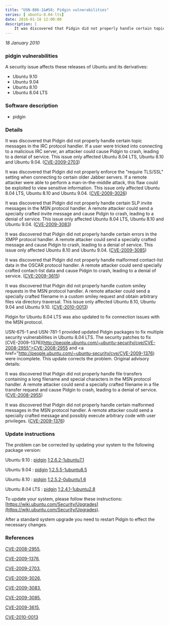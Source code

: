 ```yaml
---
title: "USN-886-1&#58; Pidgin vulnerabilities"
series: [ ubuntu-8.04-lts]
date: 2010-01-18 12:00:00
description: |
    It was discovered that Pidgin did not properly handle certain topic messages in the IRC protocol handler. If a user were tricked into connecting to a malicious IRC server, an attacker could cause Pidgin to crash, leading to a denial of service. This issue only affected Ubuntu 8.04 LTS, Ubuntu 8.10 and Ubuntu 9.04. ([CVE-2009-2703](http://people.ubuntu.com/~ubuntu-security/cve/CVE-2009-2703))
--- 
```

 
 

*18 January 2010*

### pidgin vulnerabilities

A security issue affects these releases of Ubuntu and its derivatives:

* Ubuntu 9.10
* Ubuntu 9.04
* Ubuntu 8.10
* Ubuntu 8.04 LTS

### Software description

* pidgin 

### Details

It was discovered that Pidgin did not properly handle certain topic messages in the IRC protocol handler. If a user were tricked into connecting to a malicious IRC server, an attacker could cause Pidgin to crash, leading to a denial of service. This issue only affected Ubuntu 8.04 LTS, Ubuntu 8.10 and Ubuntu 9.04. ([CVE-2009-2703](http://people.ubuntu.com/~ubuntu-security/cve/CVE-2009-2703))

It was discovered that Pidgin did not properly enforce the &quot;require TLS/SSL&quot; setting when connecting to certain older Jabber servers. If a remote attacker were able to perform a man-in-the-middle attack, this flaw could be exploited to view sensitive information. This issue only affected Ubuntu 8.04 LTS, Ubuntu 8.10 and Ubuntu 9.04. ([CVE-2009-3026](http://people.ubuntu.com/~ubuntu-security/cve/CVE-2009-3026))

It was discovered that Pidgin did not properly handle certain SLP invite messages in the MSN protocol handler. A remote attacker could send a specially crafted invite message and cause Pidgin to crash, leading to a denial of service. This issue only affected Ubuntu 8.04 LTS, Ubuntu 8.10 and Ubuntu 9.04. ([CVE-2009-3083](http://people.ubuntu.com/~ubuntu-security/cve/CVE-2009-3083))

It was discovered that Pidgin did not properly handle certain errors in the XMPP protocol handler. A remote attacker could send a specially crafted message and cause Pidgin to crash, leading to a denial of service. This issue only affected Ubuntu 8.10 and Ubuntu 9.04. ([CVE-2009-3085](http://people.ubuntu.com/~ubuntu-security/cve/CVE-2009-3085))

It was discovered that Pidgin did not properly handle malformed contact-list data in the OSCAR protocol handler. A remote attacker could send specially crafted contact-list data and cause Pidgin to crash, leading to a denial of service. ([CVE-2009-3615](http://people.ubuntu.com/~ubuntu-security/cve/CVE-2009-3615))

It was discovered that Pidgin did not properly handle custom smiley requests in the MSN protocol handler. A remote attacker could send a specially crafted filename in a custom smiley request and obtain arbitrary files via directory traversal. This issue only affected Ubuntu 8.10, Ubuntu 9.04 and Ubuntu 9.10. ([CVE-2010-0013](http://people.ubuntu.com/~ubuntu-security/cve/CVE-2010-0013))

Pidgin for Ubuntu 8.04 LTS was also updated to fix connection issues with the MSN protocol.

USN-675-1 and USN-781-1 provided updated Pidgin packages to fix multiple security vulnerabilities in Ubuntu 8.04 LTS. The security patches to fix [CVE-2009-1376](http://people.ubuntu.com/~ubuntu-security/cve/CVE-2008-2955">CVE-2008-2955</a> and <a href="http://people.ubuntu.com/~ubuntu-security/cve/CVE-2009-1376) were incomplete. This update corrects the problem. Original advisory details:

 It was discovered that Pidgin did not properly handle file transfers containing a long filename and special characters in the MSN protocol handler. A remote attacker could send a specially crafted filename in a file transfer request and cause Pidgin to crash, leading to a denial of service. ([CVE-2008-2955](http://people.ubuntu.com/~ubuntu-security/cve/CVE-2008-2955))

 It was discovered that Pidgin did not properly handle certain malformed messages in the MSN protocol handler. A remote attacker could send a specially crafted message and possibly execute arbitrary code with user privileges. ([CVE-2009-1376](http://people.ubuntu.com/~ubuntu-security/cve/CVE-2009-1376)) 

### Update instructions

The problem can be corrected by updating your system to the following package version:

Ubuntu 9.10
 : [pidgin](https://launchpad.net/ubuntu/+source/pidgin) <span> [1:2.6.2-1ubuntu7.1](https://launchpad.net/ubuntu/+source/pidgin/1:2.6.2-1ubuntu7.1) </span> 

Ubuntu 9.04
 : [pidgin](https://launchpad.net/ubuntu/+source/pidgin) <span> [1:2.5.5-1ubuntu8.5](https://launchpad.net/ubuntu/+source/pidgin/1:2.5.5-1ubuntu8.5) </span> 

Ubuntu 8.10
 : [pidgin](https://launchpad.net/ubuntu/+source/pidgin) <span> [1:2.5.2-0ubuntu1.6](https://launchpad.net/ubuntu/+source/pidgin/1:2.5.2-0ubuntu1.6) </span> 

Ubuntu 8.04 LTS
 : [pidgin](https://launchpad.net/ubuntu/+source/pidgin) <span> [1:2.4.1-1ubuntu2.8](https://launchpad.net/ubuntu/+source/pidgin/1:2.4.1-1ubuntu2.8) </span> 

To update your system, please follow these instructions: [https://wiki.ubuntu.com/Security/Upgrades](https://wiki.ubuntu.com/Security/Upgrades).

After a standard system upgrade you need to restart Pidgin to effect the necessary changes. 

### References

 
 [CVE-2008-2955](http://people.ubuntu.com/~ubuntu-security/cve/CVE-2008-2955), 

 [CVE-2009-1376](http://people.ubuntu.com/~ubuntu-security/cve/CVE-2009-1376), 

 [CVE-2009-2703](http://people.ubuntu.com/~ubuntu-security/cve/CVE-2009-2703), 

 [CVE-2009-3026](http://people.ubuntu.com/~ubuntu-security/cve/CVE-2009-3026), 

 [CVE-2009-3083](http://people.ubuntu.com/~ubuntu-security/cve/CVE-2009-3083), 

 [CVE-2009-3085](http://people.ubuntu.com/~ubuntu-security/cve/CVE-2009-3085), 

 [CVE-2009-3615](http://people.ubuntu.com/~ubuntu-security/cve/CVE-2009-3615), 

 [CVE-2010-0013](http://people.ubuntu.com/~ubuntu-security/cve/CVE-2010-0013)
 

